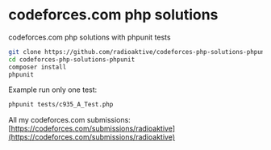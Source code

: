 # codeforces.com php solutions

codeforces.com php solutions with phpunit tests

```bash
git clone https://github.com/radioaktive/codeforces-php-solutions-phpunit.git
cd codeforces-php-solutions-phpunit
composer install
phpunit
```

Example run only one test:
```bash
phpunit tests/c935_A_Test.php
```

All my codeforces.com submissions: [https://codeforces.com/submissions/radioaktive](https://codeforces.com/submissions/radioaktive)
